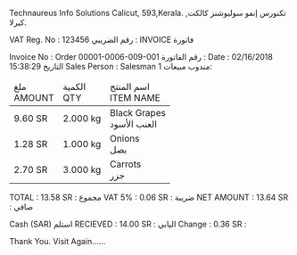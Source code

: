 Technaureus Info Solutions
Calicut, 593,Kerala.
تكنورس إنفو سوليوشنز كالكت, كيرلا.

VAT Reg. No : 123456 رقم الضريبي :
INVOICE فاتورة

Invoice No : Order 00001-0006-009-001
رقم الفاتورة :
Date : 02/16/2018 15:38:29 التاريخ
Sales Person : Salesman 1 مندوب مبيعات:

<table>
<thead>
<tr>
<td>ملغ<br>AMOUNT</td>
<td>الكمية<br>QTY</td>
<td>اسم المنتج<br>ITEM NAME</td>
</tr>
</thead>
<tbody>
<tr>
<td>9.60 SR</td>
<td>2.000 kg</td>
<td>Black Grapes<br>العنب الأسود</td>
</tr>
<tr>
<td>1.28 SR</td>
<td>1.000 kg</td>
<td>Onions<br>بصل</td>
</tr>
<tr>
<td>2.70 SR</td>
<td>3.000 kg</td>
<td>Carrots<br>جزر</td>
</tr>
</tbody>
</table>

TOTAL : 13.58 SR : مجموع
VAT 5% : 0.06 SR : ضريبة
NET AMOUNT : 13.64 SR : صافي

Cash (SAR) استلم
RECIEVED : 14.00 SR : اليابي
Change : 0.36 SR :

Thank You. Visit Again......

